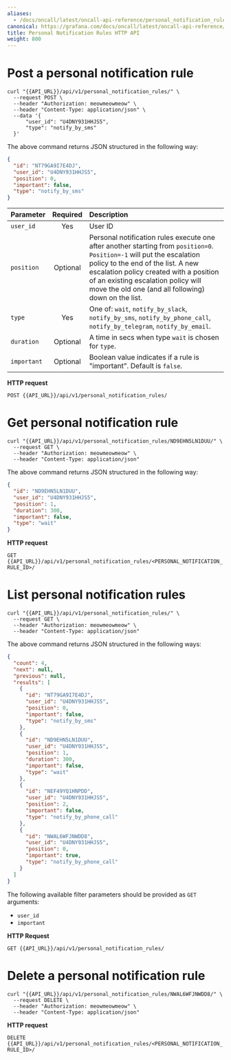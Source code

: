 ```yaml
---
aliases:
  - /docs/oncall/latest/oncall-api-reference/personal_notification_rules/
canonical: https://grafana.com/docs/oncall/latest/oncall-api-reference/personal_notification_rules/
title: Personal Notification Rules HTTP API
weight: 800
---
```


# Post a personal notification rule

```shell
curl "{{API_URL}}/api/v1/personal_notification_rules/" \
  --request POST \
  --header "Authorization: meowmeowmeow" \
  --header "Content-Type: application/json" \
  --data '{
      "user_id": "U4DNY931HHJS5",
      "type": "notify_by_sms"
  }'
```

The above command returns JSON structured in the following way:

```json
{
  "id": "NT79GA9I7E4DJ",
  "user_id": "U4DNY931HHJS5",
  "position": 0,
  "important": false,
  "type": "notify_by_sms"
}
```

| Parameter   | Required | Description                                                                                                                                                                                                                                                                                         |
| ----------- | :------: | :-------------------------------------------------------------------------------------------------------------------------------------------------------------------------------------------------------------------------------------------------------------------------------------------------- |
| `user_id`   |   Yes    | User ID                                                                                                                                                                                                                                                                                             |
| `position`  | Optional | Personal notification rules execute one after another starting from `position=0`. `Position=-1` will put the escalation policy to the end of the list. A new escalation policy created with a position of an existing escalation policy will move the old one (and all following) down on the list. |
| `type`      |   Yes    | One of: `wait`, `notify_by_slack`, `notify_by_sms`, `notify_by_phone_call`, `notify_by_telegram`, `notify_by_email`.                                                                                                                                                                                |
| `duration`  | Optional | A time in secs when type `wait` is chosen for `type`.                                                                                                                                                                                                                                               |
| `important` | Optional | Boolean value indicates if a rule is "important". Default is `false`.                                                                                                                                                                                                                               |

**HTTP request**

`POST {{API_URL}}/api/v1/personal_notification_rules/`

# Get personal notification rule

```shell
curl "{{API_URL}}/api/v1/personal_notification_rules/ND9EHN5LN1DUU/" \
  --request GET \
  --header "Authorization: meowmeowmeow" \
  --header "Content-Type: application/json"
```

The above command returns JSON structured in the following way:

```json
{
  "id": "ND9EHN5LN1DUU",
  "user_id": "U4DNY931HHJS5",
  "position": 1,
  "duration": 300,
  "important": false,
  "type": "wait"
}
```

**HTTP request**

`GET {{API_URL}}/api/v1/personal_notification_rules/<PERSONAL_NOTIFICATION_RULE_ID>/`

# List personal notification rules

```shell
curl "{{API_URL}}/api/v1/personal_notification_rules/" \
  --request GET \
  --header "Authorization: meowmeowmeow" \
  --header "Content-Type: application/json"
```

The above command returns JSON structured in the following ways:

```json
{
  "count": 4,
  "next": null,
  "previous": null,
  "results": [
    {
      "id": "NT79GA9I7E4DJ",
      "user_id": "U4DNY931HHJS5",
      "position": 0,
      "important": false,
      "type": "notify_by_sms"
    },
    {
      "id": "ND9EHN5LN1DUU",
      "user_id": "U4DNY931HHJS5",
      "position": 1,
      "duration": 300,
      "important": false,
      "type": "wait"
    },
    {
      "id": "NEF49YQ1HNPDD",
      "user_id": "U4DNY931HHJS5",
      "position": 2,
      "important": false,
      "type": "notify_by_phone_call"
    },
    {
      "id": "NWAL6WFJNWDD8",
      "user_id": "U4DNY931HHJS5",
      "position": 0,
      "important": true,
      "type": "notify_by_phone_call"
    }
  ]
}
```

The following available filter parameters should be provided as `GET` arguments:

- `user_id`
- `important`

**HTTP Request**

`GET {{API_URL}}/api/v1/personal_notification_rules/`

# Delete a personal notification rule

```shell
curl "{{API_URL}}/api/v1/personal_notification_rules/NWAL6WFJNWDD8/" \
  --request DELETE \
  --header "Authorization: meowmeowmeow" \
  --header "Content-Type: application/json"
```

**HTTP request**

`DELETE {{API_URL}}/api/v1/personal_notification_rules/<PERSONAL_NOTIFICATION_RULE_ID>/`
